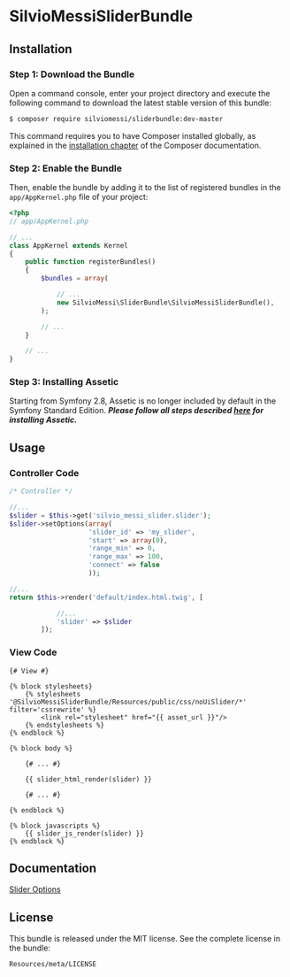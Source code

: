 # SilvioMessiSliderBundle

## Installation


### Step 1: Download the Bundle

Open a command console, enter your project directory and execute the
following command to download the latest stable version of this bundle:

```bash
$ composer require silviomessi/sliderbundle:dev-master
```

This command requires you to have Composer installed globally, as explained
in the [installation chapter](https://getcomposer.org/doc/00-intro.md)
of the Composer documentation.

### Step 2: Enable the Bundle

Then, enable the bundle by adding it to the list of registered bundles
in the `app/AppKernel.php` file of your project:

```php
<?php
// app/AppKernel.php

// ...
class AppKernel extends Kernel
{
    public function registerBundles()
    {
        $bundles = array(

            // ...
            new SilvioMessi\SliderBundle\SilvioMessiSliderBundle(),
        );

        // ...
    }

    // ...
}
```

### Step 3: Installing Assetic

Starting from Symfony 2.8, Assetic is no longer included by default in the Symfony Standard Edition.
***Please follow all steps described [here](https://symfony.com/doc/current/assetic/asset_management.html#installing-and-enabling-assetic) for installing Assetic.***

## Usage

### Controller Code

```php
/* Controller */

//...
$slider = $this->get('silvio_messi_slider.slider');
$slider->setOptions(array(
                    'slider_id' => 'my_slider',
                    'start' => array(0),
                    'range_min' => 0,
                    'range_max' => 100,
                    'connect' => false
                    ));

//...
return $this->render('default/index.html.twig', [

            //...
            'slider' => $slider
        ]);

```

### View Code

```twig
{# View #}

{% block stylesheets}
    {% stylesheets '@SilvioMessiSliderBundle/Resources/public/css/noUiSlider/*' filter='cssrewrite' %}
        <link rel="stylesheet" href="{{ asset_url }}"/>
    {% endstylesheets %}
{% endblock %}

{% block body %}

    {# ... #}

    {{ slider_html_render(slider) }}

    {# ... #}

{% endblock %}

{% block javascripts %}
    {{ slider_js_render(slider) }}
{% endblock %}

```

## Documentation

[Slider Options](https://github.com/SilvioMessi/DatatablesBundle/blob/master/Resources/doc/options.md)

## License

This bundle is released under the MIT license. See the complete license in the
bundle:

    Resources/meta/LICENSE